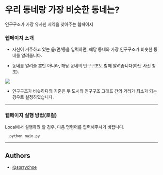 # 우리 동네랑 가장 비슷한 동네는?

인구구조가 가장 유사한 지역을 찾아주는 웹페이지


### 웹페이지 소개

- 자신이 거주하고 있는 읍/면/동을 입력하면, 해당 동네와 가장 인구구조가 비슷한 동네를 알려줍니다.

- 동네를 알려줄 뿐만 아니라, 해당 동네의 인구구조도 함께 알려줍니다(하단 사진 참조).

![](https://github.com/sorrychoe/population/tree/master/img/example.png)

- 인구구조가 비슷하다의 기준은 두 도시의 인구구조 그래프 간의 거리가 최소가 되는 경우로 설정하였습니다.

---

### 웹페이지 실행 방법(로컬)

Local에서 실행하려 할 경우, 다음 명령어를 입력해주시기 바랍니다.

```bash
  python main.py
```

---

## Authors

- [@sorrychoe](https://www.github.com/sorrychoe)
